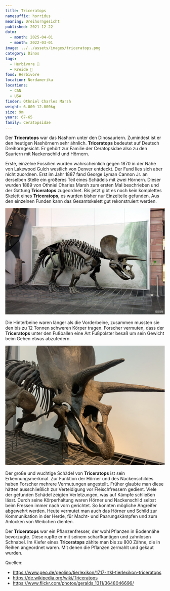 ```yaml
---
title: Triceratops
namesuffix: horridus
meaning: Dreihorngesicht
published: 2021-12-22
dotm:
  - month: 2025-04-01
  - month: 2022-03-01
image: ../../assets/images/triceratops.png
category: Dinos
tags:
  - Herbivore 🌿
  - Kreide 🦴
food: Herbivore
location: Nordamerika
locations:
  - CAN
  - USA
finder: Othniel Charles Marsh
weight: 6.000-12.000kg
size: 9m
years: 67-65
family: Ceratopsidae
---
```

Der **Triceratops** war das Nashorn unter den Dinosauriern. Zumindest ist er den heutigen Nashörnern sehr ähnlich. **Triceratops** bedeutet auf Deutsch Dreihorngesicht. Er gehört zur Familie der Ceratopsidae also zu den Sauriern mit Nackenschild und Hörnern.

Erste, einzelne Fossilien wurden wahrscheinlich gegen 1870 in der Nähe von Lakewood Gulch westlich von Denver entdeckt. Der Fund lies sich aber nicht zuordnen. Erst im Jahr 1887 fand George Lyman Cannon Jr. an derselben Stelle ein größeres Teil eines Schädels mit zwei Hörnern. Dieser wurden 1889 von Othniel Charles Marsh zum ersten Mal beschrieben und der Gattung **Triceratops** zugeordnet. Bis jetzt gibt es noch kein komplettes Skelett eines **Triceratops**, es wurden bisher nur Einzelteile gefunden. Aus den einzelnen Funden kann das Gesamtskelett gut rekonstruiert werden.

![Triceratops Skelett](../../assets/images/3648046696_b491c9319e_b.jpg)

Die Hinterbeine waren länger als die Vorderbeine, zusammen mussten sie den bis zu 12 Tonnen schweren Körper tragen. Forscher vermuten, dass der **Triceratops** unter den Fußballen eine Art Fußpolster besaß um sein Gewicht beim Gehen etwas abzufedern.

![Triceratops Schädel](../../assets/images/img_1322.jpeg)

Der große und wuchtige Schädel von **Triceratops** ist sein Erkennungsmerkmal. Zur Funktion der Hörner und des Nackenschildes haben Forscher mehrere Vermutungen angestellt. Früher glaubte man diese hätten ausschließlich zur Verteidigung vor Fleischfressern gedient. Viele der gefunden Schädel zeigten Verletzungen, was auf Kämpfe schließen lässt. Durch seine Körperhaltung waren Hörner und Nackenschild selbst beim Fressen immer nach vorn gerichtet. So konnten mögliche Angreifer abgewehrt werden.
Heute vermutet man auch das Hörner und Schild zur Kommunikation in der Herde, für Macht- und Paarungskämpfen und zum Anlocken von Weibchen dienten.

Der **Triceratops** war ein Pflanzenfresser, der wohl Pflanzen in Bodennähe bevorzugte. Diese rupfte er mit seinem scharfkantigen und zahnlosen Schnabel. Im Kiefer eines **Triceratops** zählte man bis zu 800 Zähne, die in Reihen angeordnet waren. Mit denen die Pflanzen zermahlt und gekaut wurden.

Quellen:

* <https://www.geo.de/geolino/tierlexikon/1717-rtkl-tierlexikon-triceratops>
* <https://de.wikipedia.org/wiki/Triceratops>
* <https://www.flickr.com/photos/geralds_1311/3648046696/>
